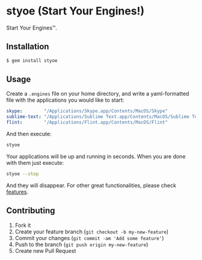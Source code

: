 # styoe (Start Your Engines!)

Start Your Engines™.

## Installation

```bash
$ gem install styoe
```

## Usage

Create a `.engines` file on your home directory, and write a yaml-formatted file
with the applications you would like to start:

```yaml
skype:        "/Applications/Skype.app/Contents/MacOS/Skype"
sublime-text: "/Applications/Sublime Text.app/Contents/MacOS/Sublime Text"
flint:        "/Applications/Flint.app/Contents/MacOS/Flint"
```

And then execute:

```bash
styoe
```

Your applications will be up and running in seconds. When you are done with them
just execute:

```bash
styoe --stop
```

And they will disappear. For other great functionalities, please check
[features](features).

## Contributing

1. Fork it
2. Create your feature branch (`git checkout -b my-new-feature`)
3. Commit your changes (`git commit -am 'Add some feature'`)
4. Push to the branch (`git push origin my-new-feature`)
5. Create new Pull Request
